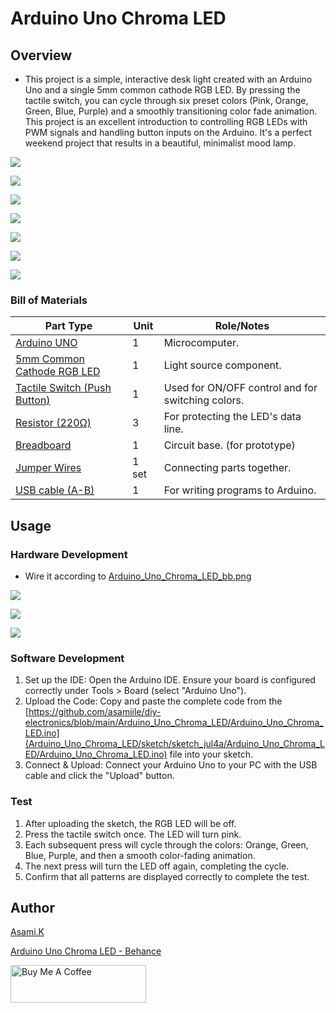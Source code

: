 # Arduino Uno Chroma LED

## Overview

- This project is a simple, interactive desk light created with an Arduino Uno and a single 5mm common cathode RGB LED. By pressing the tactile switch, you can cycle through six preset colors (Pink, Orange, Green, Blue, Purple) and a smoothly transitioning color fade animation. This project is an excellent introduction to controlling RGB LEDs with PWM signals and handling button inputs on the Arduino. It's a perfect weekend project that results in a beautiful, minimalist mood lamp.

![](https://mir-cdn.behance.net/v1/rendition/project_modules/max_3840_webp/6226e6229627251.6867e0d1bb8c7.jpg)

![](https://mir-s3-cdn-cf.behance.net/project_modules/max_3840_webp/938d8b229627251.6867e0d1bc328.jpg)

![](https://mir-s3-cdn-cf.behance.net/project_modules/max_3840_webp/5d5c6a229627251.6867e0d1bb195.jpg)

![](https://mir-s3-cdn-cf.behance.net/project_modules/max_3840_webp/ba3420229627251.6867e0d1bacc1.jpg)

![](https://mir-s3-cdn-cf.behance.net/project_modules/max_3840_webp/9ed5b2229627251.6867e0d1bbdcc.jpg)

![](https://mir-s3-cdn-cf.behance.net/project_modules/max_3840_webp/3a3079229627251.6867e0d1ba49c.jpg)

![](https://mir-s3-cdn-cf.behance.net/project_modules/max_3840_webp/e95a45229627251.6867e0d1bc881.jpg)


### Bill of Materials

| Part Type                                               | Unit  | Role/Notes                                        |
| ------------------------------------------------------- | ----- | ------------------------------------------------- |
| [Arduino UNO](https://amzn.to/44nRXEA)                  | 1     | Microcomputer.                                    |
| [5mm Common Cathode RGB LED](https://amzn.to/4lmJuaE)   | 1     | Light source component.                           |
| [Tactile Switch (Push Button)](https://amzn.to/3T0gNUF) | 1     | Used for ON/OFF control and for switching colors. |
| [Resistor (220Ω)](https://amzn.to/4kMejW2)              | 3     | For protecting the LED's data line.               |
| [Breadboard](https://amzn.to/40bMzlk)                   | 1     | Circuit base. (for prototype)                     |
| [Jumper Wires](https://amzn.to/45voWYC)                 | 1 set | Connecting parts together.                        |
| [USB cable (A-B)](https://amzn.to/407P2xg)              | 1     | For writing programs to Arduino.                  |

## Usage

### Hardware Development

-  Wire it according to [Arduino_Uno_Chroma_LED_bb.png](https://github.com/asamiile/diy-electronics/blob/main/Arduino_Uno_Chroma_LED/diagrams/Arduino_Uno_Chroma_LED_bb.png)

![](https://mir-s3-cdn-cf.behance.net/project_modules/max_3840_webp/4fc92f229627251.6867e0d0b3b1b.jpg)

![](https://mir-s3-cdn-cf.behance.net/project_modules/max_3840_webp/fbf47c229627251.6867e0d0b35f8.jpg)

![](https://mir-s3-cdn-cf.behance.net/project_modules/max_3840_webp/eb167d229627251.6867e0d0b3081.jpg)


### Software Development

1. Set up the IDE: Open the Arduino IDE. Ensure your board is configured correctly under Tools > Board (select "Arduino Uno").
2. Upload the Code: Copy and paste the complete code from the [https://github.com/asamiile/diy-electronics/blob/main/Arduino_Uno_Chroma_LED/Arduino_Uno_Chroma_LED.ino](Arduino_Uno_Chroma_LED/sketch/sketch_jul4a/Arduino_Uno_Chroma_LED/Arduino_Uno_Chroma_LED.ino) file into your sketch.
3. Connect & Upload: Connect your Arduino Uno to your PC with the USB cable and click the "Upload" button.


### Test

1. After uploading the sketch, the RGB LED will be off.
2. Press the tactile switch once. The LED will turn pink.
3. Each subsequent press will cycle through the colors: Orange, Green, Blue, Purple, and then a smooth color-fading animation.
4. The next press will turn the LED off again, completing the cycle.
5. Confirm that all patterns are displayed correctly to complete the test.


## Author

[Asami.K](https://asami.tokyo/)

[Arduino Uno Chroma LED - Behance](https://www.behance.net/gallery/229627251/Arduino-Uno-Chroma-LED)

<a href="https://www.buymeacoffee.com/asamiile" target="_blank"><img src="https://cdn.buymeacoffee.com/buttons/v2/default-yellow.png" alt="Buy Me A Coffee" style="height: 60px !important;width: 217px !important;" ></a>
